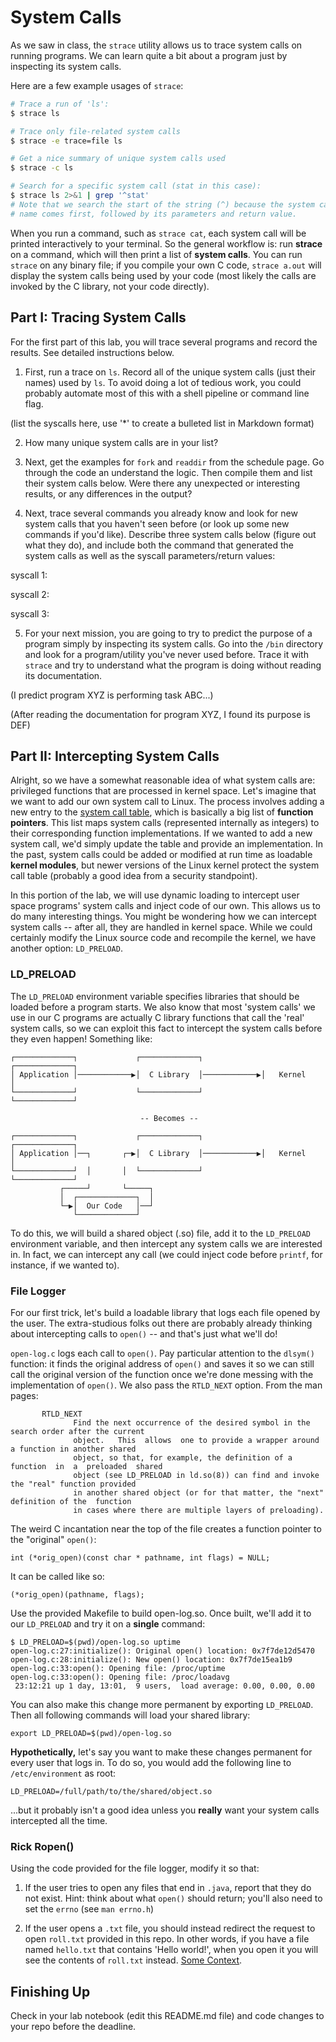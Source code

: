 # System Calls

As we saw in class, the `strace` utility allows us to trace system calls on running programs. We can learn quite a bit about a program just by inspecting its system calls.

Here are a few example usages of `strace`:

```bash
# Trace a run of 'ls':
$ strace ls

# Trace only file-related system calls
$ strace -e trace=file ls

# Get a nice summary of unique system calls used
$ strace -c ls

# Search for a specific system call (stat in this case):
$ strace ls 2>&1 | grep '^stat'
# Note that we search the start of the string (^) because the system call's
# name comes first, followed by its parameters and return value.
```

When you run a command, such as `strace cat`, each system call will be printed interactively to your terminal. So the general workflow is: run **strace** on a command, which will then print a list of **system calls**. You can run `strace` on any binary file; if you compile your own C code,  `strace a.out` will display the system calls being used by your code (most likely the calls are invoked by the C library, not your code directly).

## Part I: Tracing System Calls

For the first part of this lab, you will trace several programs and record the results. See detailed instructions below.

1. First, run a trace on `ls`. Record all of the unique system calls (just their names) used by `ls`. To avoid doing a lot of tedious work, you could probably automate most of this with a shell pipeline or command line flag.

(list the syscalls here, use '*' to create a bulleted list in Markdown format)

2. How many unique system calls are in your list?

3. Next, get the examples for `fork` and `readdir` from the schedule page. Go through the code an understand the logic. Then compile them and list their system calls below. Were there any unexpected or interesting results, or any differences in the output?

4. Next, trace several commands you already know and look for new system calls that you haven't seen before (or look up some new commands if you'd like). Describe three system calls below (figure out what they do), and include both the command that generated the system calls as well as the syscall parameters/return values:

syscall 1: 

syscall 2:

syscall 3:

5. For your next mission, you are going to try to predict the purpose of a program simply by inspecting its system calls. Go into the `/bin` directory and look for a program/utility you've never used before. Trace it with `strace` and try to understand what the program is doing without reading its documentation.

(I predict program XYZ is performing task ABC...)

(After reading the documentation for program XYZ, I found its purpose is DEF)

## Part II: Intercepting System Calls

Alright, so we have a somewhat reasonable idea of what system calls are: 
privileged functions that are processed in kernel space. Let's imagine that
we want to add our own system call to Linux. The process involves adding a
new entry to the [system call table](./syscall_32.tbl), which is basically
a big list of **function pointers**. This list maps system calls (represented
internally as integers) to their corresponding function implementations. If
we wanted to add a new system call, we'd simply update the table and provide
an implementation. In the past, system calls could be added or modified at 
run time as loadable **kernel modules**, but newer versions of the Linux
kernel protect the system call table (probably a good idea from a security
standpoint).

In this portion of the lab, we will use dynamic loading to intercept user space
programs' system calls and inject code of our own. This allows us to do many
interesting things. You might be wondering how we can intercept system calls --
after all, they are handled in kernel space. While we could certainly modify
the Linux source code and recompile the kernel, we have another option:
`LD_PRELOAD`.

### LD_PRELOAD

The `LD_PRELOAD` environment variable specifies libraries that should be loaded
before a program starts. We also know that most 'system calls'  we use in
our C programs are actually C library functions that call the 'real'
system calls, so we can exploit this fact to intercept the system calls before
they even happen! Something like:

```
┌─────────────┐             ┌─────────────┐             ┌─────────────┐
│ Application │────────────▶│  C Library  │────────────▶│   Kernel    │
└─────────────┘             └─────────────┘             └─────────────┘

                             -- Becomes --

┌─────────────┐             ┌─────────────┐             ┌─────────────┐
│ Application │──┐       ┌─▶│  C Library  │────────────▶│   Kernel    │
└─────────────┘  │       │  └─────────────┘             └─────────────┘
           ┌─────┘       └─────┐
           │  ┌─────────────┐  │
           └─▶│  Our Code   │──┘
              └─────────────┘
```

To do this, we will build a shared object (.so) file, add it to the `LD_PRELOAD`
environment variable, and then intercept any system calls we are interested in.
In fact, we can intercept any call (we could inject code before `printf`, for
instance, if we wanted to).

### File Logger

For our first trick, let's build a loadable library that logs each file opened
by the user. The extra-studious folks out there are probably already thinking
about intercepting calls to `open()` -- and that's just what we'll do!

`open-log.c` logs each call to `open()`. Pay particular attention to the `dlsym()`
function: it finds the original address of `open()` and saves it so we can still
call the original version of the function once we're done messing with the
implementation of `open()`. We also pass the `RTLD_NEXT` option. From the man
pages:

```
       RTLD_NEXT
              Find the next occurrence of the desired symbol in the search order after the current
              object.   This  allows  one to provide a wrapper around a function in another shared
              object, so that, for example, the definition of a function  in  a  preloaded  shared
              object (see LD_PRELOAD in ld.so(8)) can find and invoke the "real" function provided
              in another shared object (or for that matter, the "next" definition of the  function
              in cases where there are multiple layers of preloading).
```

The weird C incantation near the top of the file creates a function pointer to the "original" `open()`:

```
int (*orig_open)(const char * pathname, int flags) = NULL;
```

It can be called like so:

```
(*orig_open)(pathname, flags);
```

Use the provided Makefile to build open-log.so. Once built, we'll add it to our `LD_PRELOAD`
and try it on a **single** command:

```
$ LD_PRELOAD=$(pwd)/open-log.so uptime
open-log.c:27:initialize(): Original open() location: 0x7f7de12d5470
open-log.c:28:initialize(): New open() location: 0x7f7de15ea1b9
open-log.c:33:open(): Opening file: /proc/uptime
open-log.c:33:open(): Opening file: /proc/loadavg
 23:12:21 up 1 day, 13:01,  9 users,  load average: 0.00, 0.00, 0.00
```

You can also make this change more permanent by exporting `LD_PRELOAD`. Then all following commands
will load your shared library:

```
export LD_PRELOAD=$(pwd)/open-log.so
```

**Hypothetically,** let's say you want to make these changes permanent for every user that logs in. To do so, you would add the following line to `/etc/environment` as root:

```
LD_PRELOAD=/full/path/to/the/shared/object.so
```

...but it probably isn't a good idea unless you **really** want your system calls intercepted all the time.


### Rick Ropen()

Using the code provided for the file logger, modify it so that:

1. If the user tries to open any files that end in `.java`, report that they do not exist. Hint: think about what `open()` should return; you'll also need to set the `errno` (see `man errno.h`)

2. If the user opens a `.txt` file, you should instead redirect the request to open `roll.txt` provided in this repo. In other words, if you have a file named `hello.txt` that contains 'Hello world!', when you open it you will see the contents of `roll.txt` instead. [Some Context](https://en.wikipedia.org/wiki/Rickrolling).


## Finishing Up

Check in your lab notebook (edit this README.md file) and code changes to your repo before the deadline.

